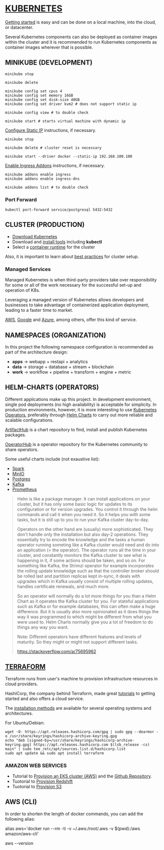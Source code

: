 # [KUBERNETES](https://kubernetes.io)

[Getting started](https://kubernetes.io/docs/setup) is easy and can be done on a local machine, into the cloud, or datacenter.

Several Kubernetes components can also be deployed as container images within the cluster and it is recommended to run Kubernetes components as container images wherever that is possible.

## MINIKUBE (DEVELOPMENT)

```console
minikube stop

minikube delete

minikube config set cpus 4
minikube config set memory 16GB
minikube config set disk-size 40GB
minikube config set driver kvm2 # does not support static ip

minikube config view # to double check

minikube start # starts virtual machine with dynamic ip
```

[Configure Static IP](https://minikube.sigs.k8s.io/docs/tutorials/static_ip) instructions, if necessary.

```console
minikube stop

minikube delete # cluster reset is necessary

minikube start --driver docker --static-ip 192.168.100.100
```

[Enable Ingress Addons](https://minikube.sigs.k8s.io/docs/handbook/addons/ingress-dns) instructions, if necessary.

```console
minikube addons enable ingress
minikube addons enable ingress-dns

minikube addons list # to double check
```

### Port Forward

```console
kubectl port-forward service/postgresql 5432:5432
```

## CLUSTER (PRODUCTION)

- [Download Kubernetes](https://kubernetes.io/releases/download)
- Download and [install tools](https://kubernetes.io/docs/tasks/tools/) including **kubectl**
- Select a [container runtime](https://kubernetes.io/docs/setup/production-environment/container-runtimes) for the cluster

Also, it is important to learn about [best practices](https://kubernetes.io/docs/setup/best-practices) for cluster setup.

### Managed Services

Managed Kubernetes is when third-party providers take over responsibility for some or all of the work necessary for the successful set-up and operation of K8s.

Leveraging a managed version of Kubernetes allows developers and businesses to take advantage of containerized application deployment, leading to a faster time to market.

[AWS](https://aws.amazon.com/eks), [Google](https://cloud.google.com/kubernetes-engine) and [Azure](https://azure.microsoft.com/en-us/products/kubernetes-service), among others, offer this kind of service.

## NAMESPACES (ORGANIZATION)

In this project the following namespace configuration is recommended as part of the architecture design:

- **apps** -> webapp + restapi + analytics
- **data** -> storage + database + stream + blockchain
- **work** -> workflow + pipeline + transform + engine + metric

## HELM-CHARTS (OPERATORS)

Different applications make up this project. In development environment, single pod deployments (no high availability) is acceptable for simplicity. In production environments, however, it is more interesting to use [Kubernetes Operators](https://kubernetes.io/docs/concepts/extend-kubernetes/operator), preferably through [Helm Charts](https://helm.sh/docs/topics/charts) to carry out more reliable and scalable configurations.

[ArtifactHub](https://artifacthub.io) is a chart repository to find, install and publish Kubernetes packages.

[OperatorHub](https://operatorhub.io) is a operator repository for the Kubernetes community to share operators.

Some useful charts include (not exaustive list):

- [Spark](https://github.com/GoogleCloudPlatform/spark-on-k8s-operator)
- [MinIO](https://min.io/docs/minio/kubernetes/upstream/operations/install-deploy-manage/deploy-operator-helm.html)
- [Postgres](https://stackgres.io/install/)
- [Kafka](https://github.com/confluentinc/cp-helm-charts)
- [Prometheus](https://github.com/prometheus-community/helm-charts/tree/main/charts/kube-prometheus-stack)

> Helm is like a package manager. It can install applications on your cluster, but it has only some basic logic for updates to its configuration or for version upgrades. You control it through the helm commands and call it when you need it. So it helps you with some tasks, but it is still up to you to run your Kafka cluster day-to-day.
>
> Operators on the other hand are (usually) more sophisticated. They don't handle only the installation but also day-2 operations. They essentially try to encode the knowledge and the tasks a human operator running someting like a Kafka cluster would need and do into an application (= the operator). The operator runs all the time in your cluster, and constantly monitors the Kafka cluster to see what is happening in it, if some actions should be taken, and so on. For something like Kafka, the Strimzi operator for example incorporates the rolling update knowledge such as that the controller broker should be rolled last and partition replicas kept in-sync, it deals with upgrades which in Kafka usually consist of multiple rolling updates, handles certificate renewals, and much more.
>
> So an operator will normally do a lot more things for you than a Helm Chart as it operates the Kafka cluster for you. For stateful applications such as Kafka or for example databases, this can often make a huge difference. But it is usually also more opinionated as it does things the way it was programmed to which might be different from what you were used to. Helm Charts normally give you a lot of freedom to do things any way you want.
>
> Note: Different operators have different features and levels of maturity. So they might or might not support different tasks.
>
> https://stackoverflow.com/a/75695962

## [TERRAFORM](https://www.terraform.io)

Terraform runs from user's machine to provision infrastructure resources in cloud providers.

HashiCorp, the company behind Terraform, made great [tutorials](https://developer.hashicorp.com/terraform/tutorials) to getting started and also offers a cloud service.

The [installation methods](https://developer.hashicorp.com/terraform/downloads?product_intent=terraform) are available for several operating systems and architectures.

For Ubuntu/Debian:

```console
wget -O- https://apt.releases.hashicorp.com/gpg | sudo gpg --dearmor -o /usr/share/keyrings/hashicorp-archive-keyring.gpg
echo "deb [signed-by=/usr/share/keyrings/hashicorp-archive-keyring.gpg] https://apt.releases.hashicorp.com $(lsb_release -cs) main" | sudo tee /etc/apt/sources.list.d/hashicorp.list
sudo apt update && sudo apt install terraform
```

### AMAZON WEB SERVICES

- Tutorial to [Provision an EKS cluster (AWS)](https://developer.hashicorp.com/terraform/tutorials/kubernetes/eks) and the [Github Repository](https://github.com/hashicorp/learn-terraform-provision-eks-cluster/tree/main).
- Tuotorial to [Provision Redshift]()
- Tuotorial to [Provision S3]()

## AWS (CLI)

In order to shorten the length of docker commands, you can add the following alias:

alias aws='docker run --rm -ti -v ~/.aws:/root/.aws -v $(pwd):/aws amazon/aws-cli'

aws --version
